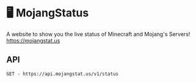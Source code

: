 # 🖥️ MojangStatus
A website to show you the live status of Minecraft and Mojang's Servers! https://mojangstat.us

## API
```
GET - https://api.mojangstat.us/v1/status
```